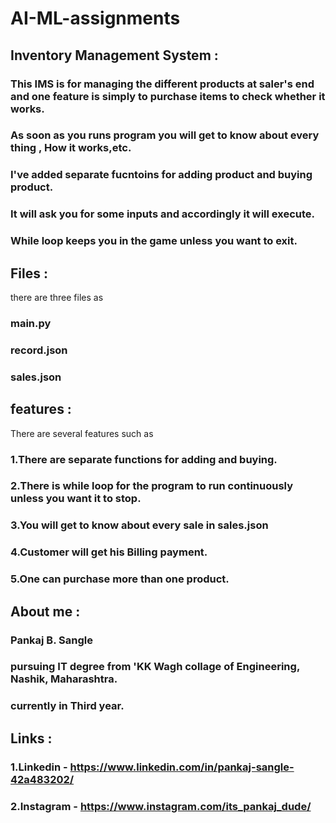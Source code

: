 # AI-ML-assignments

## Inventory Management System :
 ### This IMS is for managing the different products at saler's end and one feature is simply to purchase items to check whether it works.
 ### As soon as you runs program you will get to know about every thing , How it works,etc.
 ### I've added separate fucntoins for adding product and buying product.
 ### It will ask you for some inputs and accordingly it will execute.
 ### While loop keeps you in the game unless you want to exit.

## Files :
  there are three files as
  ### main.py
  ### record.json
  ### sales.json
  
## features :
  There are several features such as
  ### 1.There are separate functions for adding and buying.
  ### 2.There is while loop for the program to run continuously unless you want it to stop.
  ### 3.You will get to know about every sale in sales.json
  ### 4.Customer will get his Billing payment.
  ### 5.One can purchase more than one product.
  
## About me :
  ###  Pankaj B. Sangle
  ### pursuing IT degree from 'KK Wagh collage of Engineering, Nashik, Maharashtra.
  ### currently in Third year. 

## Links :
  ### 1.Linkedin - https://www.linkedin.com/in/pankaj-sangle-42a483202/
  ### 2.Instagram - https://www.instagram.com/its_pankaj_dude/
